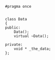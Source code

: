 
~~~ { .cpp }
#pragma once


class Data
{
public:
	Data();
	virtual ~Data();

private:
	void * _the_data;
};

~~~


